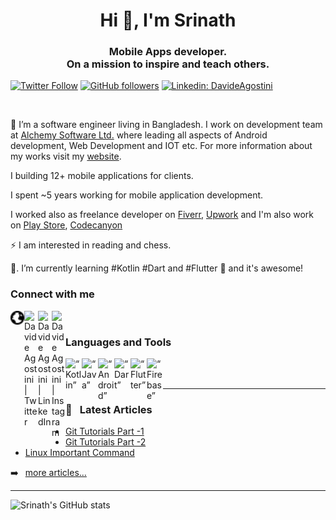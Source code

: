 <h1 align="center">Hi 👋, I'm Srinath</h1>
<h3 align="center">Mobile Apps developer. <br /> On a mission to inspire and teach others.</h3>

[![Twitter Follow](https://img.shields.io/twitter/follow/hellosknath?color=1DA1F2&label=Followers&logo=twitter&style=for-the-badge)][twitter]
[![GitHub followers](https://img.shields.io/github/followers/hellosknath?logo=GitHub&style=for-the-badge)][github]
[![Linkedin: DavideAgostini](https://img.shields.io/badge/-CONNECT-blue?style=for-the-badge&logo=Linkedin&link=https://www.linkedin.com/in/hellosknath/)][linkedin]

<br />

🔭  I’m a software engineer living in Bangladesh. I work on development team at [Alchemy Software Ltd.](https://www.alchemy-bd.com/) where leading all aspects of Android development, Web Development and IOT etc. For more information about my works visit my [website](https://sriidea.com).

I building 12+ mobile applications for clients.

I spent ~5 years working for mobile application development.

I worked also as freelance developer on [Fiverr](https://www.fiverr.com/), [Upwork](https://www.upwork.com/) and I'm also work on [Play Store](https://play.google.com/store/apps), [Codecanyon](https://codecanyon.net/category/mobile/android)

⚡ I am interested in reading and chess.

🌱. I’m currently learning #Kotlin #Dart and #Flutter 💙 and it's awesome!


### Connect with me

[<img align="left" alt="Davide Agostini | Website" width="22px" src="https://raw.githubusercontent.com/iconic/open-iconic/master/svg/globe.svg" />][website]
[<img align="left" alt="Davide Agostini | Twitter" width="22px" src="https://cdn.jsdelivr.net/npm/simple-icons@v3/icons/twitter.svg" />][twitter]
[<img align="left" alt="Davide Agostini | LinkedIn" width="22px" src="https://cdn.jsdelivr.net/npm/simple-icons@v3/icons/linkedin.svg" />][linkedin]
[<img align="left" alt="Davide Agostini | Instagram" width="22px" src="https://cdn.jsdelivr.net/npm/simple-icons@v3/icons/instagram.svg" />][instagram]

<br />

### Languages and Tools

[<img align="left" alt=“Kotlin” width="26px" src="https://www.vectorlogo.zone/logos/kotlinlang/kotlinlang-icon.svg" />][website]
[<img align="left" alt=“Java” width="26px" src="https://www.vectorlogo.zone/logos/java/java-icon.svg" />][website]
[<img align="left" alt=“Android” width="26px" src="https://www.vectorlogo.zone/logos/android/android-icon.svg" />][website]
[<img align="left" alt=“Dart” width="26px" src="https://www.vectorlogo.zone/logos/dartlang/dartlang-icon.svg" />][website]
[<img align="left" alt=“Flutter” width="26px" src="https://www.vectorlogo.zone/logos/flutterio/flutterio-icon.svg" />][website]
[<img align="left" alt=“Firebase” width="26px" src="https://www.vectorlogo.zone/logos/firebase/firebase-icon.svg" />][website]


<br />
<br />

---

### 📑 &ensp;Latest Articles

<!-- BLOG:START -->
- [Git Tutorials Part -1](https://www.sriidea.com/2021/02/how-to-manage-git-part-1.html)
- [Git Tutorials Part -2](https://www.sriidea.com/2021/05/how-to-manage-git-part-2.html)
- [Linux Important Command](https://www.sriidea.com/2021/05/important-ubuntu-based-linux-commands.html)
<!-- BLOG:END -->

➡️ &ensp;[more articles...](https://www.sriidea.com/)

---

[website]: https://www.sriidea.com
[twitter]: https://twitter.com/intent/follow?original_referer=https%3A%2F%2Fgithub.com%2Fhellosknath&screen_name=hellosknath
[linkedin]: https://linkedin.com/in/hellosknath
[github]: https://github.com/hellosknath
[instagram]: https://www.instagram.com/hellosknath


![Srinath's GitHub stats](https://github-readme-stats.vercel.app/api?username=hellosknath&show_icons=true&count_private=true&include_all_commits=true&theme=github_dark)
